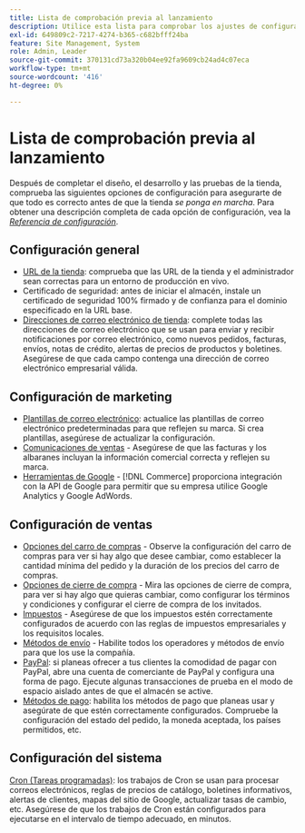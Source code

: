 ```yaml
---
title: Lista de comprobación previa al lanzamiento
description: Utilice esta lista para comprobar los ajustes de configuración necesarios y asegurarse de que todo es correcto antes de que la tienda entre en producción.
exl-id: 649809c2-7217-4274-b365-c682bfff24ba
feature: Site Management, System
role: Admin, Leader
source-git-commit: 370131cd73a320b04ee92fa9609cb24ad4c07eca
workflow-type: tm+mt
source-wordcount: '416'
ht-degree: 0%

---
```


# Lista de comprobación previa al lanzamiento

Después de completar el diseño, el desarrollo y las pruebas de la tienda, comprueba las siguientes opciones de configuración para asegurarte de que todo es correcto antes de que la tienda _se ponga en marcha_. Para obtener una descripción completa de cada opción de configuración, vea la [_Referencia de configuración_](../configuration-reference/guide-overview.md).

## Configuración general

- [URL de la tienda](../stores-purchase/store-urls.md): comprueba que las URL de la tienda y el administrador sean correctas para un entorno de producción en vivo.
- Certificado de seguridad: antes de iniciar el almacén, instale un certificado de seguridad 100% firmado y de confianza para el dominio especificado en la URL base.
- [Direcciones de correo electrónico de tienda](../getting-started/store-details.md#store-email-addresses): complete todas las direcciones de correo electrónico que se usan para enviar y recibir notificaciones por correo electrónico, como nuevos pedidos, facturas, envíos, notas de crédito, alertas de precios de productos y boletines. Asegúrese de que cada campo contenga una dirección de correo electrónico empresarial válida.

## Configuración de marketing

- [Plantillas de correo electrónico](../systems/email-templates.md): actualice las plantillas de correo electrónico predeterminadas para que reflejen su marca. Si crea plantillas, asegúrese de actualizar la configuración.
- [Comunicaciones de ventas](../stores-purchase/introduction.md#order-management-and-operations) - Asegúrese de que las facturas y los albaranes incluyan la información comercial correcta y reflejen su marca.
- [Herramientas de Google](../merchandising-promotions/google-tools.md) - [!DNL Commerce] proporciona integración con la API de Google para permitir que su empresa utilice Google Analytics y Google AdWords.

## Configuración de ventas

- [Opciones del carro de compras](../stores-purchase/cart-configuration.md) - Observe la configuración del carro de compras para ver si hay algo que desee cambiar, como establecer la cantidad mínima del pedido y la duración de los precios del carro de compras.
- [Opciones de cierre de compra](../stores-purchase/checkout-process.md#checkout-options) - Mira las opciones de cierre de compra, para ver si hay algo que quieras cambiar, como configurar los términos y condiciones y configurar el cierre de compra de los invitados.
- [Impuestos](../stores-purchase/taxes.md) - Asegúrese de que los impuestos estén correctamente configurados de acuerdo con las reglas de impuestos empresariales y los requisitos locales.
- [Métodos de envío](../stores-purchase/delivery.md) - Habilite todos los operadores y métodos de envío para que los use la compañía.
- [PayPal](../stores-purchase/paypal.md): si planeas ofrecer a tus clientes la comodidad de pagar con PayPal, abre una cuenta de comerciante de PayPal y configura una forma de pago. Ejecute algunas transacciones de prueba en el modo de espacio aislado antes de que el almacén se active.
- [Métodos de pago](../stores-purchase/payments.md): habilita los métodos de pago que planeas usar y asegúrate de que estén correctamente configurados. Compruebe la configuración del estado del pedido, la moneda aceptada, los países permitidos, etc.

## Configuración del sistema

[Cron (Tareas programadas)](../systems/cron.md): los trabajos de Cron se usan para procesar correos electrónicos, reglas de precios de catálogo, boletines informativos, alertas de clientes, mapas del sitio de Google, actualizar tasas de cambio, etc. Asegúrese de que los trabajos de Cron están configurados para ejecutarse en el intervalo de tiempo adecuado, en minutos.
